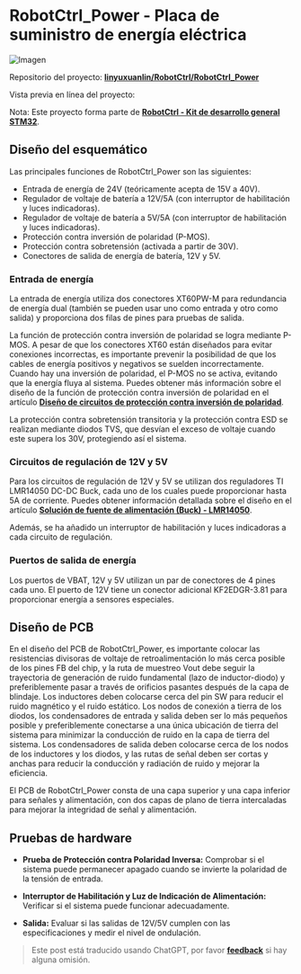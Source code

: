# RobotCtrl_Power - Placa de suministro de energía eléctrica

![Imagen](https://media.wiki-power.com/img/20220527113517.png)

Repositorio del proyecto: [**linyuxuanlin/RobotCtrl/RobotCtrl_Power**](https://github.com/linyuxuanlin/RobotCtrl/tree/main/RobotCtrl_MultiBoard_Project/RobotCtrl_Power)

Vista previa en línea del proyecto:

<div class="altium-iframe-viewer">
  <div
    class="altium-ecad-viewer"
    data-project-src="https://github.com/linyuxuanlin/RobotCtrl/raw/main/RobotCtrl_MultiBoard_Project/RobotCtrl_Power_V0.3B.zip"
  ></div>
</div>

Nota: Este proyecto forma parte de [**RobotCtrl - Kit de desarrollo general STM32**](https://wiki-power.com/RobotCtrl-STM32%E9%80%9A%E7%94%A8%E5%BC%80%E5%8F%91%E5%A5%97%E4%BB%B6).

## Diseño del esquemático

Las principales funciones de RobotCtrl_Power son las siguientes:

- Entrada de energía de 24V (teóricamente acepta de 15V a 40V).
- Regulador de voltaje de batería a 12V/5A (con interruptor de habilitación y luces indicadoras).
- Regulador de voltaje de batería a 5V/5A (con interruptor de habilitación y luces indicadoras).
- Protección contra inversión de polaridad (P-MOS).
- Protección contra sobretensión (activada a partir de 30V).
- Conectores de salida de energía de batería, 12V y 5V.

### Entrada de energía

La entrada de energía utiliza dos conectores XT60PW-M para redundancia de energía dual (también se pueden usar uno como entrada y otro como salida) y proporciona dos filas de pines para pruebas de salida.

La función de protección contra inversión de polaridad se logra mediante P-MOS. A pesar de que los conectores XT60 están diseñados para evitar conexiones incorrectas, es importante prevenir la posibilidad de que los cables de energía positivos y negativos se suelden incorrectamente. Cuando hay una inversión de polaridad, el P-MOS no se activa, evitando que la energía fluya al sistema. Puedes obtener más información sobre el diseño de la función de protección contra inversión de polaridad en el artículo [**Diseño de circuitos de protección contra inversión de polaridad**](https://wiki-power.com/%E9%98%B2%E5%8F%8D%E6%8E%A5%E7%94%B5%E8%B7%AF%E7%9A%84%E8%AE%BE%E8%AE%A1).

La protección contra sobretensión transitoria y la protección contra ESD se realizan mediante diodos TVS, que desvían el exceso de voltaje cuando este supera los 30V, protegiendo así el sistema.

### Circuitos de regulación de 12V y 5V

Para los circuitos de regulación de 12V y 5V se utilizan dos reguladores TI LMR14050 DC-DC Buck, cada uno de los cuales puede proporcionar hasta 5A de corriente. Puedes obtener información detallada sobre el diseño en el artículo [**Solución de fuente de alimentación (Buck) - LMR14050**](https://wiki-power.com/%E7%94%B5%E6%BA%90%E6%96%B9%E6%A1%88%EF%BC%88Buck%EF%BC%89-LMR14050).

Además, se ha añadido un interruptor de habilitación y luces indicadoras a cada circuito de regulación.

### Puertos de salida de energía

Los puertos de VBAT, 12V y 5V utilizan un par de conectores de 4 pines cada uno. El puerto de 12V tiene un conector adicional KF2EDGR-3.81 para proporcionar energía a sensores especiales.

## Diseño de PCB

En el diseño del PCB de RobotCtrl_Power, es importante colocar las resistencias divisoras de voltaje de retroalimentación lo más cerca posible de los pines FB del chip, y la ruta de muestreo Vout debe seguir la trayectoria de generación de ruido fundamental (lazo de inductor-diodo) y preferiblemente pasar a través de orificios pasantes después de la capa de blindaje. Los inductores deben colocarse cerca del pin SW para reducir el ruido magnético y el ruido estático. Los nodos de conexión a tierra de los diodos, los condensadores de entrada y salida deben ser lo más pequeños posible y preferiblemente conectarse a una única ubicación de tierra del sistema para minimizar la conducción de ruido en la capa de tierra del sistema. Los condensadores de salida deben colocarse cerca de los nodos de los inductores y los diodos, y las rutas de señal deben ser cortas y anchas para reducir la conducción y radiación de ruido y mejorar la eficiencia.

El PCB de RobotCtrl_Power consta de una capa superior y una capa inferior para señales y alimentación, con dos capas de plano de tierra intercaladas para mejorar la integridad de señal y alimentación.

## Pruebas de hardware

- **Prueba de Protección contra Polaridad Inversa:** Comprobar si el sistema puede permanecer apagado cuando se invierte la polaridad de la tensión de entrada.

- **Interruptor de Habilitación y Luz de Indicación de Alimentación:** Verificar si el sistema puede funcionar adecuadamente.

- **Salida:** Evaluar si las salidas de 12V/5V cumplen con las especificaciones y medir el nivel de ondulación.

> Este post está traducido usando ChatGPT, por favor [**feedback**](https://github.com/linyuxuanlin/Wiki_MkDocs/issues/new) si hay alguna omisión.
